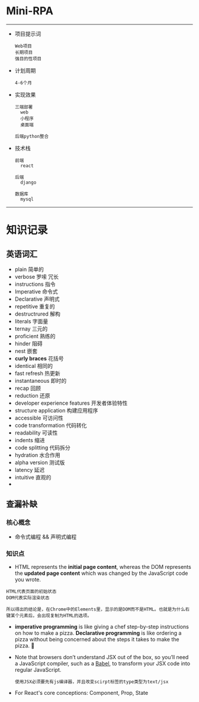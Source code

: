 # Mini-RPA

---

- 项目提示词

  ```
  Web项目
  长期项目
  强目的性项目
  ```

- 计划周期

  ```
  4-6个月
  ```

- 实现效果

  ```
  三端部署
  	web
  	小程序
  	桌面端
  
  后端python整合
  ```

- 技术栈

  ```
  前端
  	react
  
  后端
  	django
  	
  数据库
  	mysql
  ```



---

# 知识记录



## 英语词汇

- plain 简单的
- verbose 罗嗦 冗长
- instructions 指令
- Imperative  命令式
- Declarative  声明式
- repetitive 重复的
- destructrured 解构
- literals 字面量
- ternay 三元的
- proficient 熟练的
- hinder 阻碍
- nest 嵌套
- **curly braces** 花括号
- identical 相同的
- fast refresh 热更新
- instantaneous 即时的
- recap 回顾
- reduction 还原
- developer experience features 开发者体验特性
- structure application 构建应用程序
- accessible 可访问性
- code transformation 代码转化
- readability 可读性
- indents 缩进
- code splitting 代码拆分
- hydration 水合作用
- alpha version 测试版
- latency 延迟
- intuitive 直观的
- 

## 查漏补缺



### 核心概念

- 命令式编程 && 声明式编程

### 知识点

-  HTML represents the **initial page content**, whereas the DOM represents the **updated page content** which was changed by the JavaScript code you wrote.

  ```
  HTML代表页面的初始状态
  DOM代表实际渲染状态
  
  所以得出的结论是，在Chrome中的Elements里，显示的是DOM而不是HTML。也就是为什么右键某个元素后，会出现复制为HTML的选项。
  ```

-  **imperative programming** is like giving a chef step-by-step instructions on how to make a pizza. **Declarative programming** is like ordering a pizza without being concerned about the steps it takes to make the pizza. 🍕

- Note that browsers don’t understand JSX out of the box, so you’ll need a JavaScript compiler, such as a [Babel](https://babeljs.io/), to transform your JSX code into regular JavaScript.

  ```
  使用JSX必须要先有js编译器，并且改变scirpt标签的type类型为text/jsx
  ```

- For React's core conceptions: Component, Prop, State
